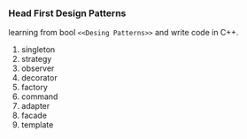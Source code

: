 ### Head First Design Patterns

learning from bool ```<<Desing Patterns>>``` and write code in C++.

1. singleton
2. strategy
3. observer
4. decorator
5. factory
6. command
7. adapter
8. facade 
9. template
